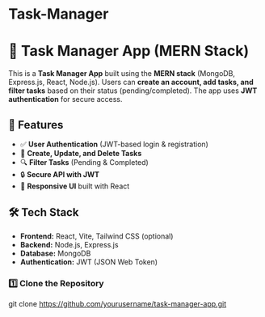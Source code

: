 # Task-Manager

# 📝 Task Manager App (MERN Stack)

This is a **Task Manager App** built using the **MERN stack** (MongoDB, Express.js, React, Node.js). Users can **create an account, add tasks, and filter tasks** based on their status (pending/completed). The app uses **JWT authentication** for secure access.

## 🚀 Features
- ✅ **User Authentication** (JWT-based login & registration)
- 📌 **Create, Update, and Delete Tasks**
- 🔍 **Filter Tasks** (Pending & Completed)
- 🔒 **Secure API with JWT**
- 🎨 **Responsive UI** built with React

## 🛠️ Tech Stack
- **Frontend:** React, Vite, Tailwind CSS (optional)
- **Backend:** Node.js, Express.js
- **Database:** MongoDB
- **Authentication:** JWT (JSON Web Token)



### 1️⃣ Clone the Repository
git clone https://github.com/yourusername/task-manager-app.git
